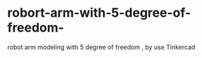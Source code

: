 # robort-arm-with-5-degree-of-freedom-
robot arm modeling with 5 degree of freedom , by use Tinkercad 
